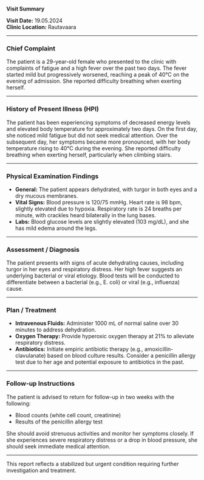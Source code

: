 

**Visit Summary**

**Visit Date:** 19.05.2024  
**Clinic Location:** Rautavaara  

---

### **Chief Complaint**
The patient is a 29-year-old female who presented to the clinic with complaints of fatigue and a high fever over the past two days. The fever started mild but progressively worsened, reaching a peak of 40°C on the evening of admission. She reported difficulty breathing when exerting herself.

---

### **History of Present Illness (HPI)**
The patient has been experiencing symptoms of decreased energy levels and elevated body temperature for approximately two days. On the first day, she noticed mild fatigue but did not seek medical attention. Over the subsequent day, her symptoms became more pronounced, with her body temperature rising to 40°C during the evening. She reported difficulty breathing when exerting herself, particularly when climbing stairs.

---

### **Physical Examination Findings**
- **General:** The patient appears dehydrated, with turgor in both eyes and a dry mucous membranes.
- **Vital Signs:** Blood pressure is 120/75 mmHg. Heart rate is 98 bpm, slightly elevated due to hypoxia. Respiratory rate is 24 breaths per minute, with crackles heard bilaterally in the lung bases.
- **Labs:** Blood glucose levels are slightly elevated (103 mg/dL), and she has mild edema around the legs.

---

### **Assessment / Diagnosis**
The patient presents with signs of acute dehydrating causes, including turgor in her eyes and respiratory distress. Her high fever suggests an underlying bacterial or viral etiology. Blood tests will be conducted to differentiate between a bacterial (e.g., E. coli) or viral (e.g., influenza) cause.

---

### **Plan / Treatment**
- **Intravenous Fluids:** Administer 1000 mL of normal saline over 30 minutes to address dehydration.
- **Oxygen Therapy:** Provide hyperoxic oxygen therapy at 21% to alleviate respiratory distress.
- **Antibiotics:** Initiate empiric antibiotic therapy (e.g., amoxicillin-clavulanate) based on blood culture results. Consider a penicillin allergy test due to her age and potential exposure to antibiotics in the past.

---

### **Follow-up Instructions**
The patient is advised to return for follow-up in two weeks with the following:
- Blood counts (white cell count, creatinine)
- Results of the penicillin allergy test

She should avoid strenuous activities and monitor her symptoms closely. If she experiences severe respiratory distress or a drop in blood pressure, she should seek immediate medical attention.

---

This report reflects a stabilized but urgent condition requiring further investigation and treatment.